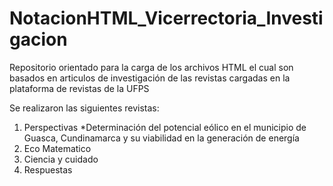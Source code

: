 # NotacionHTML_Vicerrectoria_Investigacion
Repositorio orientado para la carga de los archivos HTML el cual son basados en articulos de investigación de las revistas cargadas en la plataforma de revistas de la UFPS

Se realizaron las siguientes revistas:

1. Perspectivas
    *Determinación del potencial eólico en el municipio de Guasca, Cundinamarca y su viabilidad en la generación de energía
2. Eco Matematico
3. Ciencia y cuidado
4. Respuestas

